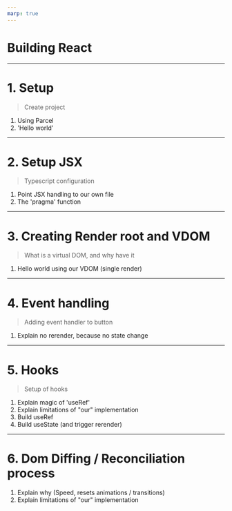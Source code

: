 ```yaml
---
marp: true
---
```


# Building React

---

# 1. Setup

> Create project

1. Using Parcel
2. 'Hello world'

---

# 2. Setup JSX

> Typescript configuration

1. Point JSX handling to our own file
2. The 'pragma' function

---

# 3. Creating Render root and VDOM

> What is a virtual DOM, and why have it

1. Hello world using our VDOM (single render)

---

# 4. Event handling

> Adding event handler to button

1. Explain no rerender, because no state change

---

# 5. Hooks

> Setup of hooks

1. Explain magic of 'useRef'
2. Explain limitations of "our" implementation
3. Build useRef
4. Build useState (and trigger rerender)

---

# 6. Dom Diffing / Reconciliation process

1. Explain why (Speed, resets animations / transitions)
2. Explain limitations of "our" implementation
